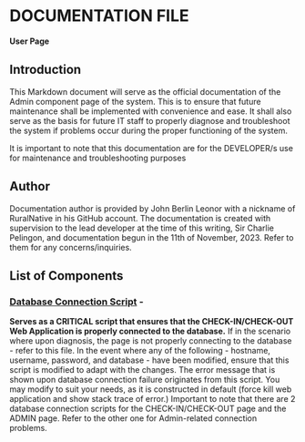 # DOCUMENTATION FILE

**User Page**

## Introduction

This Markdown document will serve as the official documentation of the Admin component page of the system. This is to ensure that future maintenance shall be implemented with convenience and ease. It shall also serve as the basis for future IT staff to properly diagnose and troubleshoot the system if problems occur during the proper functioning of the system.

It is important to note that this documentation are for the DEVELOPER/s use for maintenance and troubleshooting purposes

## Author

Documentation author is provided by John Berlin Leonor with a nickname of RuralNative in his GitHub account. The documentation is created with supervision to the lead developer at the time of this writing, Sir Charlie Pelingon, and documentation begun in the 11th of November, 2023.
Refer to them for any concerns/inquiries.

## List of Components

### [Database Connection Script](conn.php) -

**Serves as a CRITICAL script that ensures that the CHECK-IN/CHECK-OUT Web Application is properly connected to the database.**
If in the scenario where upon diagnosis, the page is not properly connecting to the database - refer to this file. In the event where any of the following - hostname, username, password, and database - have been modified, ensure that this script is modified to adapt with the changes.
The error message that is shown upon database connection failure originates from this script. You may modify to suit your needs, as it is constructed in default (force kill web application and show stack trace of error.)
Important to note that there are 2 database connection scripts for the CHECK-IN/CHECK-OUT page and the ADMIN page. Refer to the other one for Admin-related connection problems.

